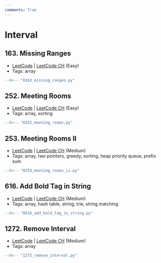 ```yaml
---
comments: True
---
```


# Interval

## 163. Missing Ranges

-   [LeetCode](https://leetcode.com/problems/missing-ranges/) | [LeetCode CH](https://leetcode.cn/problems/missing-ranges/) (Easy)
-   Tags: array

```python
--8<-- "0163_missing_ranges.py"
```

## 252. Meeting Rooms

-   [LeetCode](https://leetcode.com/problems/meeting-rooms/) | [LeetCode CH](https://leetcode.cn/problems/meeting-rooms/) (Easy)
-   Tags: array, sorting

```python
--8<-- "0252_meeting_rooms.py"
```

## 253. Meeting Rooms II

-   [LeetCode](https://leetcode.com/problems/meeting-rooms-ii/) | [LeetCode CH](https://leetcode.cn/problems/meeting-rooms-ii/) (Medium)
-   Tags: array, two pointers, greedy, sorting, heap priority queue, prefix sum

```python
--8<-- "0253_meeting_rooms_ii.py"
```

## 616. Add Bold Tag in String

-   [LeetCode](https://leetcode.com/problems/add-bold-tag-in-string/) | [LeetCode CH](https://leetcode.cn/problems/add-bold-tag-in-string/) (Medium)
-   Tags: array, hash table, string, trie, string matching

```python
--8<-- "0616_add_bold_tag_in_string.py"
```

## 1272. Remove Interval

-   [LeetCode](https://leetcode.com/problems/remove-interval/) | [LeetCode CH](https://leetcode.cn/problems/remove-interval/) (Medium)
-   Tags: array

```python
--8<-- "1272_remove_interval.py"
```
